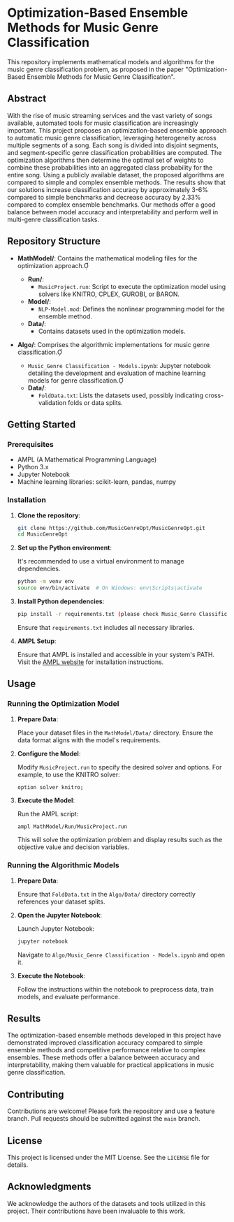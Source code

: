 # Optimization-Based Ensemble Methods for Music Genre Classification

This repository implements mathematical models and algorithms for the music genre classification problem, as proposed in the paper "Optimization-Based Ensemble Methods for Music Genre Classification".

## Abstract

With the rise of music streaming services and the vast variety of songs available, automated tools for music classification are increasingly important. This project proposes an optimization-based ensemble approach to automatic music genre classification, leveraging heterogeneity across multiple segments of a song. Each song is divided into disjoint segments, and segment-specific genre classification probabilities are computed. The optimization algorithms then determine the optimal set of weights to combine these probabilities into an aggregated class probability for the entire song. Using a publicly available dataset, the proposed algorithms are compared to simple and complex ensemble methods. The results show that our solutions increase classification accuracy by approximately 3-6% compared to simple benchmarks and decrease accuracy by 2.33% compared to complex ensemble benchmarks. Our methods offer a good balance between model accuracy and interpretability and perform well in multi-genre classification tasks.

## Repository Structure

- **MathModel/**: Contains the mathematical modeling files for the optimization approach.
  - **Run/**:
    - `MusicProject.run`: Script to execute the optimization model using solvers like KNITRO, CPLEX, GUROBI, or BARON. 
  - **Model/**:
    - `NLP-Model.mod`: Defines the nonlinear programming model for the ensemble method.
  - **Data/**:
    - Contains datasets used in the optimization models.

- **Algo/**: Comprises the algorithmic implementations for music genre classification.
  - `Music_Genre Classification - Models.ipynb`: Jupyter notebook detailing the development and evaluation of machine learning models for genre classification.
  - **Data/**:
    - `FoldData.txt`: Lists the datasets used, possibly indicating cross-validation folds or data splits. 

## Getting Started

### Prerequisites

- AMPL (A Mathematical Programming Language)
- Python 3.x
- Jupyter Notebook
- Machine learning libraries: scikit-learn, pandas, numpy

### Installation

1. **Clone the repository**:

   ```bash
   git clone https://github.com/MusicGenreOpt/MusicGenreOpt.git
   cd MusicGenreOpt
   ```

2. **Set up the Python environment**:

   It's recommended to use a virtual environment to manage dependencies.

   ```bash
   python -m venv env
   source env/bin/activate  # On Windows: env\Scripts\activate
   ```

3. **Install Python dependencies**:

   ```bash
   pip install -r requirements.txt (please check Music_Genre Classification - Models.ipynb)
   ```

   Ensure that `requirements.txt` includes all necessary libraries.

4. **AMPL Setup**:

   Ensure that AMPL is installed and accessible in your system's PATH. Visit the [AMPL website](https://ampl.com/) for installation instructions.

## Usage

### Running the Optimization Model

1. **Prepare Data**:

   Place your dataset files in the `MathModel/Data/` directory. Ensure the data format aligns with the model's requirements.

2. **Configure the Model**:

   Modify `MusicProject.run` to specify the desired solver and options. For example, to use the KNITRO solver:

   ```ampl
   option solver knitro;
   ```

3. **Execute the Model**:

   Run the AMPL script:

   ```bash
   ampl MathModel/Run/MusicProject.run
   ```

   This will solve the optimization problem and display results such as the objective value and decision variables.

### Running the Algorithmic Models

1. **Prepare Data**:

   Ensure that `FoldData.txt` in the `Algo/Data/` directory correctly references your dataset splits.

2. **Open the Jupyter Notebook**:

   Launch Jupyter Notebook:

   ```bash
   jupyter notebook
   ```

   Navigate to `Algo/Music_Genre Classification - Models.ipynb` and open it.

3. **Execute the Notebook**:

   Follow the instructions within the notebook to preprocess data, train models, and evaluate performance.

## Results

The optimization-based ensemble methods developed in this project have demonstrated improved classification accuracy compared to simple ensemble methods and competitive performance relative to complex ensembles. These methods offer a balance between accuracy and interpretability, making them valuable for practical applications in music genre classification.

## Contributing

Contributions are welcome! Please fork the repository and use a feature branch. Pull requests should be submitted against the `main` branch.

## License

This project is licensed under the MIT License. See the `LICENSE` file for details.

## Acknowledgments

We acknowledge the authors of the datasets and tools utilized in this project. Their contributions have been invaluable to this work.
